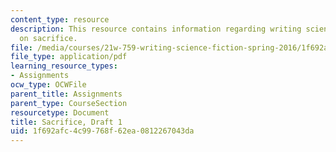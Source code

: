```yaml
---
content_type: resource
description: This resource contains information regarding writing science fiction
  on sacrifice.
file: /media/courses/21w-759-writing-science-fiction-spring-2016/1f692afc4c99768f62ea0812267043da_MIT21W_759S16_Sacrifice1.pdf
file_type: application/pdf
learning_resource_types:
- Assignments
ocw_type: OCWFile
parent_title: Assignments
parent_type: CourseSection
resourcetype: Document
title: Sacrifice, Draft 1
uid: 1f692afc-4c99-768f-62ea-0812267043da
---
```

